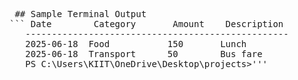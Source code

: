 <pre> ## Sample Terminal Output
``` Date        Category       Amount    Description
   --------------------------------------------------
   2025-06-18  Food           150       Lunch
   2025-06-18  Transport      50        Bus fare
   PS C:\Users\KIIT\OneDrive\Desktop\projects>'''

